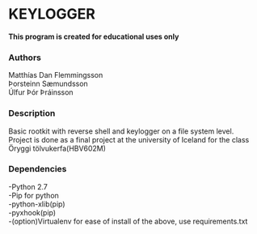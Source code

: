 <h1>KEYLOGGER</h1>
<strong>This program is created for educational uses only</strong>

<h3>Authors</h3>
Matthías Dan Flemmingsson<br>
Þorsteinn Sæmundsson<br>
Úlfur Þór Þráinsson

<h3>Description</h3>
Basic rootkit with reverse shell and keylogger on a file system level.<br>
Project is done as a final project at the university of Iceland for the class Öryggi tölvukerfa(HBV602M)

<h3>Dependencies</h3>
-Python 2.7<br>
-Pip for python<br>
-python-xlib(pip)<br>
-pyxhook(pip)<br>
-(option)Virtualenv for ease of install of the above, use requirements.txt
